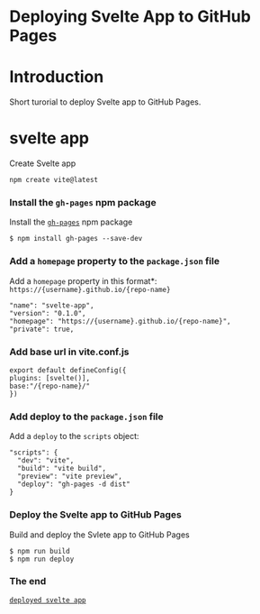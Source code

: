 # Deploying Svelte App to GitHub Pages

# Introduction

Short turorial to deploy Svelte app to GitHub Pages.

# svelte app

Create Svelte app

  ```
  npm create vite@latest
  ```

### Install the `gh-pages` npm package

Install the [`gh-pages`](https://github.com/tschaub/gh-pages) npm package 
 
  ```
  $ npm install gh-pages --save-dev
   ```


### Add a `homepage` property to the `package.json` file

Add a `homepage` property in this format\*: `https://{username}.github.io/{repo-name}`

  ```
  "name": "svelte-app",
  "version": "0.1.0",
  "homepage": "https://{username}.github.io/{repo-name}",
  "private": true,
   ```

### Add base url in vite.conf.js
  ```
  export default defineConfig({
  plugins: [svelte()],
  base:"/{repo-name}/"
  })
  ```
### Add deploy to the `package.json` file

Add a `deploy` to the `scripts` object:

  ```
  "scripts": {
    "dev": "vite",
    "build": "vite build",
    "preview": "vite preview",
    "deploy": "gh-pages -d dist"
  }
  ```

### Deploy the Svelte app to GitHub Pages

Build and deploy the Svlete app to GitHub Pages

  ```
  $ npm run build
  $ npm run deploy
   ```

### The end

[`deployed svelte app`](https://stroblp.github.io/svelte-gh-pages/)
